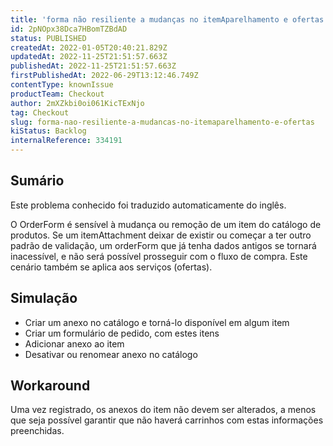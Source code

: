 ```yaml
---
title: 'forma não resiliente a mudanças no itemAparelhamento e ofertas'
id: 2pNOpx38Dca7HBomTZBdAD
status: PUBLISHED
createdAt: 2022-01-05T20:40:21.829Z
updatedAt: 2022-11-25T21:51:57.663Z
publishedAt: 2022-11-25T21:51:57.663Z
firstPublishedAt: 2022-06-29T13:12:46.749Z
contentType: knownIssue
productTeam: Checkout
author: 2mXZkbi0oi061KicTExNjo
tag: Checkout
slug: forma-nao-resiliente-a-mudancas-no-itemaparelhamento-e-ofertas
kiStatus: Backlog
internalReference: 334191
---
```


## Sumário

<div class="alert alert-info">
  <p>Este problema conhecido foi traduzido automaticamente do inglês.</p>
</div>


O OrderForm é sensível à mudança ou remoção de um item do catálogo de produtos. Se um itemAttachment deixar de existir ou começar a ter outro padrão de validação, um orderForm que já tenha dados antigos se tornará inacessível, e não será possível prosseguir com o fluxo de compra.
Este cenário também se aplica aos serviços (ofertas).



## Simulação



- Criar um anexo no catálogo e torná-lo disponível em algum item
- Criar um formulário de pedido, com estes itens
- Adicionar anexo ao item
- Desativar ou renomear anexo no catálogo



## Workaround


Uma vez registrado, os anexos do item não devem ser alterados, a menos que seja possível garantir que não haverá carrinhos com estas informações preenchidas.

